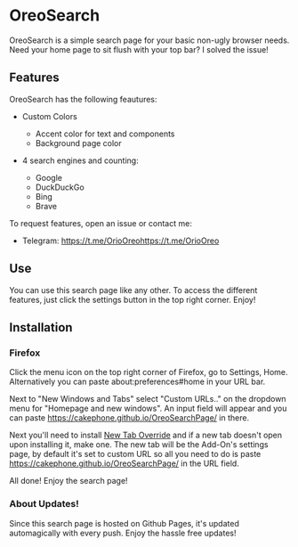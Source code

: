 # OreoSearch
OreoSearch is a simple search page for your basic non-ugly browser needs. Need your home page to sit flush with your top bar? I solved the issue!

## Features
OreoSearch has the following feautures:

+ Custom Colors
  - Accent color for text and components
  - Background page color

+ 4 search engines and counting:
  - Google
  - DuckDuckGo
  - Bing
  - Brave

To request features, open an issue or contact me:
+ Telegram: https://t.me/OrioOreohttps://t.me/OrioOreo

## Use
You can use this search page like any other. To access the different features, just click the settings button in the top right corner. Enjoy!

## Installation
### Firefox
Click the menu icon on the top right corner of Firefox, go to Settings, Home. Alternatively you can paste about:preferences#home in your URL bar.

Next to "New Windows and Tabs" select "Custom URLs.." on the dropdown menu for "Homepage and new windows". An input field will appear and you can paste https://cakephone.github.io/OreoSearchPage/ in there.

Next you'll need to install [New Tab Override](https://addons.mozilla.org/en-US/firefox/addon/new-tab-override) and if a new tab doesn't open upon installing it, make one. The new tab will be the Add-On's settings page, by default it's set to custom URL so all you need to do is paste https://cakephone.github.io/OreoSearchPage/ in the URL field.

All done! Enjoy the search page!

### About Updates!
Since this search page is hosted on Github Pages, it's updated automagically with every push. Enjoy the hassle free updates!